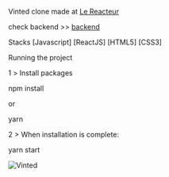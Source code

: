Vinted clone made at [Le Reacteur](https://www.lereacteur.io/)

check backend >> [backend](https://github.com/MirkoChiavaroli/Vinted-Backend)

Stacks [Javascript] [ReactJS] [HTML5] [CSS3]

Running the project

1️ > Install packages

npm install

or

yarn

2 > When installation is complete:

yarn start

![Vinted](assets/img/Vinted.jpg)
